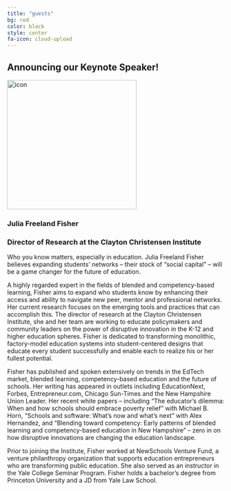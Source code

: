 ```yaml
---
title: "guests"
bg: red
color: black
style: center
fa-icon: cloud-upload
---
```


## Announcing our Keynote Speaker!

<img src="https://github.com/WCSD6/TheGreeleyBlendedLearningSummit/blob/gh-pages/img/Untitled%20drawing%20(1).png?raw=true" alt="icon" style="width:300px;">

### Julia Freeland Fisher

### Director of Research at the Clayton Christensen Institute


Who you know matters, especially in education. Julia Freeland Fisher believes expanding students’ networks – their stock of “social capital” – will be a game changer for the future of education.

A highly regarded expert in the fields of blended and competency-based learning, Fisher aims to expand who students know by enhancing their access and ability to navigate new peer, mentor and professional networks. Her current research focuses on the emerging tools and practices that can accomplish this. The director of research at the Clayton Christensen Institute, she and her team are working to educate policymakers and community leaders on the power of disruptive innovation in the K-12 and higher education spheres. Fisher is dedicated to transforming monolithic, factory-model education systems into student-centered designs that educate every student successfully and enable each to realize his or her fullest potential.

Fisher has published and spoken extensively on trends in the EdTech market, blended learning, competency-based education and the future of schools. Her writing has appeared in outlets including EducationNext, Forbes, Entrepreneur.com, Chicago Sun-Times and the New Hampshire Union Leader. Her recent white papers – including “The educator’s dilemma: When and how schools should embrace poverty relief” with Michael B. Horn, “Schools and software: What’s now and what’s next” with Alex Hernandez, and “Blending toward competency: Early patterns of blended learning and competency-based education in New Hampshire” – zero in on how disruptive innovations are changing the education landscape.

Prior to joining the Institute, Fisher worked at NewSchools Venture Fund, a venture philanthropy organization that supports education entrepreneurs who are transforming public education. She also served as an instructor in the Yale College Seminar Program. Fisher holds a bachelor’s degree from Princeton University and a JD from Yale Law School.
